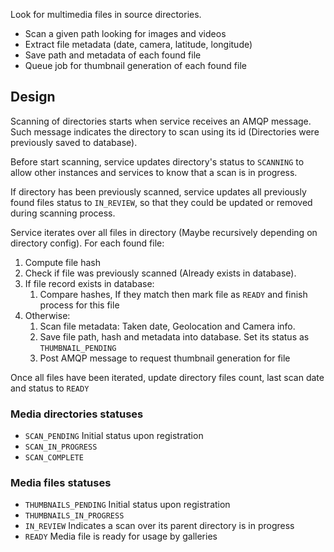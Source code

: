 Look for multimedia files in source directories.

- Scan a given path looking for images and videos
- Extract file metadata (date, camera, latitude, longitude)
- Save path and metadata of each found file
- Queue job for thumbnail generation of each found file

## Design

Scanning of directories starts when service receives an AMQP message.
Such message indicates the directory to scan using its id (Directories
were previously saved to database).

Before start scanning, service updates directory's status to `SCANNING` to
allow other instances and services to know that a scan is in progress.

If directory has been previously scanned, service updates all previously
found files status to `IN_REVIEW`, so that they could be updated or removed
during scanning process.

Service iterates over all files in directory (Maybe recursively depending on
directory config). For each found file:

1. Compute file hash
2. Check if file was previously scanned (Already exists in database).
3. If file record exists in database:
	1. Compare hashes, If they match then mark file as `READY` and finish
	   process for this file
4. Otherwise:
	1. Scan file metadata: Taken date, Geolocation and Camera info.
	2. Save file path, hash and metadata into database. Set its status
	   as `THUMBNAIL_PENDING`
	3. Post AMQP message to request thumbnail generation for file

Once all files have been iterated, update directory files count, last scan
date and status to `READY`

### Media directories statuses

- `SCAN_PENDING` Initial status upon registration
- `SCAN_IN_PROGRESS`
- `SCAN_COMPLETE`

### Media files statuses

* `THUMBNAILS_PENDING` Initial status upon registration
* `THUMBNAILS_IN_PROGRESS`
* `IN_REVIEW` Indicates a scan over its parent directory is in progress
* `READY` Media file is ready for usage by galleries